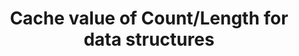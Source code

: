 ---
title: Cache value of Count/Length for data structures
instead-of: 'For (... ; i < array.Count; …)'
try: 'Int count = array.Count;
For (... ; i < count ; …)'
because: 'C# doesn’t know if you edited the array, it’ll fetch the number from the array. Caching out the length/count is faster.'
difficulty: 0
---